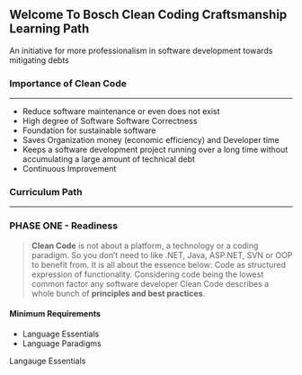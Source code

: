 


## Welcome To Bosch Clean Coding Craftsmanship Learning Path

An initiative for more professionalism in software development towards mitigating debts

### Importance of Clean  Code
---

 - Reduce software maintenance or even does not exist
 - High degree of Software Software Correctness
 - Foundation for sustainable software 
 - Saves Organization money  (economic efficiency) and Developer time
 - Keeps a software development project running over a long time without accumulating a large amount of technical debt
 -  Continuous Improvement
### Curriculum Path
-----
### PHASE ONE - Readiness 
> **Clean Code** is not about a platform, a technology or a coding paradigm. So you don’t need to like .NET, Java, ASP.NET, SVN or OOP to benefit from. It is all about the essence below: Code as structured expression of functionality. Considering code being the lowest common factor any software developer Clean Code describes a whole bunch of **principles and best practices**.
#### Minimum Requirements
 - Language Essentials
 - Language Paradigms

Langauge Essentials 
<!--stackedit_data:
eyJoaXN0b3J5IjpbLTk5MTQzNTg0OCwtMTUxMjU1NTg0MCwtMT
YzODgwNjI5MiwxNzE0MDI5ODk0LC0xMTAxNjQ5OTkxXX0=
-->